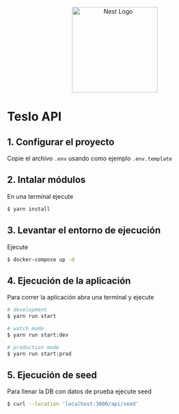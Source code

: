 <p align="center">
  <a href="http://nestjs.com/" target="blank"><img src="https://nestjs.com/img/logo-small.svg" width="200" alt="Nest Logo" /></a>
</p>

# Teslo API

## 1. Configurar el proyecto
Copie el archivo ```.env``` usando como ejemplo ```.env.template```

## 2. Intalar módulos
En una terminal ejecute
```bash
$ yarn install
```

## 3. Levantar el entorno de ejecución
Ejecute
```bash
$ docker-compose up -d
```

## 4. Ejecución de la aplicación
Para correr la aplicación abra una terminal y ejecute

```bash
# development
$ yarn run start

# watch mode
$ yarn run start:dev

# production mode
$ yarn run start:prod
```


## 5. Ejecución de seed
Para llenar la DB con datos de prueba ejecute seed
```bash
$ curl --location 'localhost:3000/api/seed'
```
